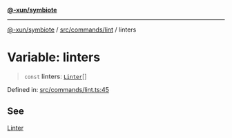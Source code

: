[**@-xun/symbiote**](../../../../README.md)

***

[@-xun/symbiote](../../../../README.md) / [src/commands/lint](../README.md) / linters

# Variable: linters

> `const` **linters**: [`Linter`](../enumerations/Linter.md)[]

Defined in: [src/commands/lint.ts:45](https://github.com/Xunnamius/symbiote/blob/520897b087b8e240c6e7c9236ad875776c29a907/src/commands/lint.ts#L45)

## See

[Linter](../enumerations/Linter.md)

